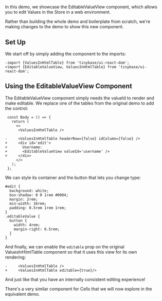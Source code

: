 # <EditableValueView />

In this demo, we showcase the EditableValueView component, which allows you to
edit Values in the Store in a web environment.

Rather than building the whole demo and boilerplate from scratch, we're making
changes to the <ValuesInHtmlTable /> demo to show this new component.

[base]: # '<ValuesInHtmlTable />'

## Set Up

We start off by simply adding the component to the imports:

```diff-js
-import {ValuesInHtmlTable} from 'tinybase/ui-react-dom';
+import {EditableValueView, ValuesInHtmlTable} from 'tinybase/ui-react-dom';
```

## Using the EditableValueView Component

The EditableValueView component simply needs the valueId to render and make
editable. We replace one of the tables from the original demo to add the
control:

```diff-jsx
 const Body = () => {
   return (
     <>
      <ValuesInHtmlTable />

-     <ValuesInHtmlTable headerRow={false} idColumn={false} />
+     <div id='edit'>
+       Username:
+       <EditableValueView valueId='username' />
+     </div>
     </>
   );
 };
```

We can style its container and the button that lets you change type:

```less
#edit {
  background: white;
  box-shadow: 0 0 1rem #0004;
  margin: 2rem;
  min-width: 16rem;
  padding: 0.5rem 1rem 1rem;
}
.editableValue {
  button {
    width: 4rem;
    margin-right: 0.5rem;
  }
}
```

And finally, we can enable the `editable` prop on the original ValuesInHtmlTable
component so that it uses this view for its own rendering:

```diff-jsx
-     <ValuesInHtmlTable />
+     <ValuesInHtmlTable editable={true}/>
```

And just like that you have an internally consistent editing experience!

There's a very similar component for Cells that we will now explore in the
equivalent <EditableCellView /> demo.
